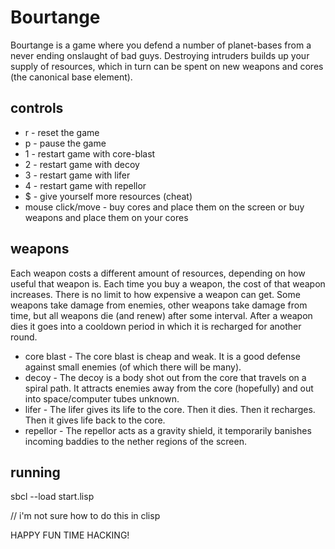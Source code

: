 Bourtange
=========
Bourtange is a game where you defend a number of planet-bases from a never ending onslaught of bad guys. Destroying intruders builds up your supply of resources, which in turn can be spent on new weapons and cores (the canonical base element).

controls
--------
* r - reset the game   
* p - pause the game  
* 1 - restart game with core-blast  
* 2 - restart game with decoy  
* 3 - restart game with lifer 
* 4 - restart game with repellor 
* $ - give yourself more resources (cheat)
* mouse click/move - buy cores and place them on the screen or buy weapons and place them on your cores   

weapons
-------
Each weapon costs a different amount of resources, depending on how useful that weapon is. Each time you buy a weapon, the cost of that weapon increases. There is no limit to how expensive a weapon can get. Some weapons take damage from enemies, other weapons take damage from time, but all weapons die (and renew) after some interval. After a weapon dies it goes into a cooldown period in which it is recharged for another round.  

* core blast - The core blast is cheap and weak. It is a good defense against small enemies (of which there will be many).
* decoy - The decoy is a body shot out from the core that travels on a spiral path. It attracts enemies away from the core (hopefully) and out into space/computer tubes unknown.  
* lifer - The lifer gives its life to the core. Then it dies. Then it recharges. Then it gives life back to the core.  
* repellor - The repellor acts as a gravity shield, it temporarily banishes incoming baddies to the nether regions of the screen.

running
-------
sbcl --load start.lisp

// i'm not sure how to do this in clisp


HAPPY FUN TIME HACKING!